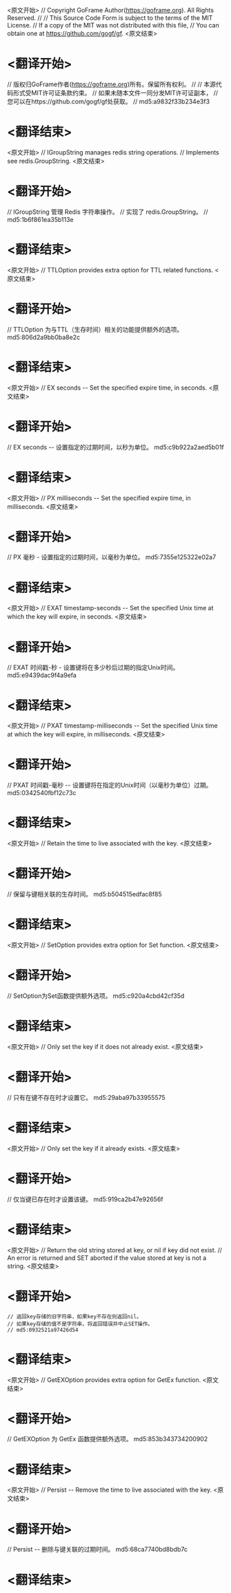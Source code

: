 
<原文开始>
// Copyright GoFrame Author(https://goframe.org). All Rights Reserved.
//
// This Source Code Form is subject to the terms of the MIT License.
// If a copy of the MIT was not distributed with this file,
// You can obtain one at https://github.com/gogf/gf.
<原文结束>

# <翻译开始>
// 版权归GoFrame作者(https://goframe.org)所有。保留所有权利。
//
// 本源代码形式受MIT许可证条款约束。
// 如果未随本文件一同分发MIT许可证副本，
// 您可以在https://github.com/gogf/gf处获取。
// md5:a9832f33b234e3f3
# <翻译结束>


<原文开始>
// IGroupString manages redis string operations.
// Implements see redis.GroupString.
<原文结束>

# <翻译开始>
// IGroupString 管理 Redis 字符串操作。
// 实现了 redis.GroupString。
// md5:1b6f861ea35b113e
# <翻译结束>


<原文开始>
// TTLOption provides extra option for TTL related functions.
<原文结束>

# <翻译开始>
// TTLOption 为与TTL（生存时间）相关的功能提供额外的选项。 md5:806d2a9bb0ba8e2c
# <翻译结束>


<原文开始>
// EX seconds -- Set the specified expire time, in seconds.
<原文结束>

# <翻译开始>
// EX seconds -- 设置指定的过期时间，以秒为单位。 md5:c9b922a2aed5b01f
# <翻译结束>


<原文开始>
// PX milliseconds -- Set the specified expire time, in milliseconds.
<原文结束>

# <翻译开始>
// PX 毫秒 - 设置指定的过期时间，以毫秒为单位。 md5:7355e125322e02a7
# <翻译结束>


<原文开始>
// EXAT timestamp-seconds -- Set the specified Unix time at which the key will expire, in seconds.
<原文结束>

# <翻译开始>
// EXAT 时间戳-秒 - 设置键将在多少秒后过期的指定Unix时间。 md5:e9439dac9f4a9efa
# <翻译结束>


<原文开始>
// PXAT timestamp-milliseconds -- Set the specified Unix time at which the key will expire, in milliseconds.
<原文结束>

# <翻译开始>
// PXAT 时间戳-毫秒 -- 设置键将在指定的Unix时间（以毫秒为单位）过期。 md5:0342540fbf12c73c
# <翻译结束>


<原文开始>
// Retain the time to live associated with the key.
<原文结束>

# <翻译开始>
// 保留与键相关联的生存时间。 md5:b504515edfac8f85
# <翻译结束>


<原文开始>
// SetOption provides extra option for Set function.
<原文结束>

# <翻译开始>
// SetOption为Set函数提供额外选项。 md5:c920a4cbd42cf35d
# <翻译结束>


<原文开始>
// Only set the key if it does not already exist.
<原文结束>

# <翻译开始>
// 只有在键不存在时才设置它。 md5:29aba97b33955575
# <翻译结束>


<原文开始>
// Only set the key if it already exists.
<原文结束>

# <翻译开始>
// 仅当键已存在时才设置该键。 md5:919ca2b47e92656f
# <翻译结束>


<原文开始>
	// Return the old string stored at key, or nil if key did not exist.
	// An error is returned and SET aborted if the value stored at key is not a string.
<原文结束>

# <翻译开始>
	// 返回key存储的旧字符串，如果key不存在则返回nil。
	// 如果key存储的值不是字符串，将返回错误并中止SET操作。
	// md5:0932521a97426d54
# <翻译结束>


<原文开始>
// GetEXOption provides extra option for GetEx function.
<原文结束>

# <翻译开始>
// GetEXOption 为 GetEx 函数提供额外选项。 md5:853b343734200902
# <翻译结束>


<原文开始>
// Persist -- Remove the time to live associated with the key.
<原文结束>

# <翻译开始>
// Persist -- 删除与键关联的过期时间。 md5:68ca7740bd8bdb7c
# <翻译结束>

